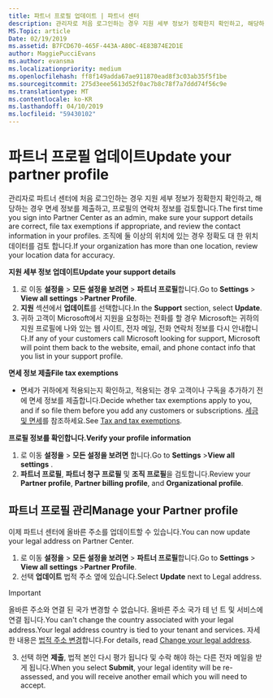 ```yaml
---
title: 파트너 프로필 업데이트 | 파트너 센터
description: 관리자로 처음 로그인하는 경우 지원 세부 정보가 정확한지 확인하고, 해당하는 경우 면세 정보를 제출하고, 프로필의 연락처 정보를 검토합니다.
MS.Topic: article
Date: 02/19/2019
ms.assetid: B7FCD670-465F-443A-A80C-4E83B74E2D1E
author: MaggiePucciEvans
ms.author: evansma
ms.localizationpriority: medium
ms.openlocfilehash: ff8f149adda67ae911870ead8f3c03ab35f5f1be
ms.sourcegitcommit: 275d3eee5613d52f0ac7b8c78f7a7ddd74f56c9e
ms.translationtype: MT
ms.contentlocale: ko-KR
ms.lasthandoff: 04/10/2019
ms.locfileid: "59430102"
---
```

# <a name="update-your-partner-profile"></a><span data-ttu-id="a710b-103">파트너 프로필 업데이트</span><span class="sxs-lookup"><span data-stu-id="a710b-103">Update your partner profile</span></span>


<span data-ttu-id="a710b-104">관리자로 파트너 센터에 처음 로그인하는 경우 지원 세부 정보가 정확한지 확인하고, 해당하는 경우 면세 정보를 제출하고, 프로필의 연락처 정보를 검토합니다.</span><span class="sxs-lookup"><span data-stu-id="a710b-104">The first time you sign into Partner Center as an admin, make sure your support details are correct, file tax exemptions if appropriate, and review the contact information in your profiles.</span></span> <span data-ttu-id="a710b-105">조직에 둘 이상의 위치에 있는 경우 정확도 대 한 위치 데이터를 검토 합니다.</span><span class="sxs-lookup"><span data-stu-id="a710b-105">If your organization has more than one location, review your location data for accuracy.</span></span>

**<span data-ttu-id="a710b-106">지원 세부 정보 업데이트</span><span class="sxs-lookup"><span data-stu-id="a710b-106">Update your support details</span></span>**

1.  <span data-ttu-id="a710b-107">로 이동 **설정을** &gt; **모든 설정을 보려면** &gt; **파트너 프로필**합니다.</span><span class="sxs-lookup"><span data-stu-id="a710b-107">Go to **Settings** &gt; **View all settings** &gt;**Partner Profile**.</span></span>
2.  <span data-ttu-id="a710b-108">**지원** 섹션에서 **업데이트**를 선택합니다.</span><span class="sxs-lookup"><span data-stu-id="a710b-108">In the **Support** section, select **Update**.</span></span>
3.  <span data-ttu-id="a710b-109">귀하 고객이 Microsoft에서 지원을 요청하는 전화를 할 경우 Microsoft는 귀하의 지원 프로필에 나와 있는 웹 사이트, 전자 메일, 전화 연락처 정보를 다시 안내합니다.</span><span class="sxs-lookup"><span data-stu-id="a710b-109">If any of your customers call Microsoft looking for support, Microsoft will point them back to the website, email, and phone contact info that you list in your support profile.</span></span>

**<span data-ttu-id="a710b-110">면세 정보 제출</span><span class="sxs-lookup"><span data-stu-id="a710b-110">File tax exemptions</span></span>**

-   <span data-ttu-id="a710b-111">면세가 귀하에게 적용되는지 확인하고, 적용되는 경우 고객이나 구독을 추가하기 전에 면세 정보를 제출합니다.</span><span class="sxs-lookup"><span data-stu-id="a710b-111">Decide whether tax exemptions apply to you, and if so file them before you add any customers or subscriptions.</span></span> <span data-ttu-id="a710b-112">[세금 및 면세](tax-and-tax-exemptions.md)를 참조하세요.</span><span class="sxs-lookup"><span data-stu-id="a710b-112">See [Tax and tax exemptions](tax-and-tax-exemptions.md).</span></span>

**<span data-ttu-id="a710b-113">프로필 정보를 확인합니다.</span><span class="sxs-lookup"><span data-stu-id="a710b-113">Verify your profile information</span></span>**

1.  <span data-ttu-id="a710b-114">로 이동 **설정을** &gt; **모든 설정을 보려면** 합니다.</span><span class="sxs-lookup"><span data-stu-id="a710b-114">Go to **Settings** &gt;**View all settings** .</span></span> 
2.  <span data-ttu-id="a710b-115">**파트너 프로필**, **파트너 청구 프로필** 및 **조직 프로필**을 검토합니다.</span><span class="sxs-lookup"><span data-stu-id="a710b-115">Review your **Partner profile**, **Partner billing profile**, and **Organizational profile**.</span></span>

## <a name="manage-your-partner-profile"></a><span data-ttu-id="a710b-116">파트너 프로필 관리</span><span class="sxs-lookup"><span data-stu-id="a710b-116">Manage your Partner profile</span></span> 

<span data-ttu-id="a710b-117">이제 파트너 센터에 올바른 주소를 업데이트할 수 있습니다.</span><span class="sxs-lookup"><span data-stu-id="a710b-117">You can now update your legal address on Partner Center.</span></span>

1. <span data-ttu-id="a710b-118">로 이동 **설정을** &gt; **모든 설정을 보려면** &gt; **파트너 프로필**합니다.</span><span class="sxs-lookup"><span data-stu-id="a710b-118">Go to **Settings** &gt; **View all settings** &gt;**Partner Profile**.</span></span>
2. <span data-ttu-id="a710b-119">선택 **업데이트** 법적 주소 옆에 있습니다.</span><span class="sxs-lookup"><span data-stu-id="a710b-119">Select **Update** next to Legal address.</span></span> 

>[!Important]
><span data-ttu-id="a710b-120">올바른 주소와 연결 된 국가 변경할 수 없습니다. 올바른 주소 국가 테 넌 트 및 서비스에 연결 됩니다.</span><span class="sxs-lookup"><span data-stu-id="a710b-120">You can't change the country associated with your legal address.Your legal address country is tied to your tenant and services.</span></span> <span data-ttu-id="a710b-121">자세한 내용은 [법적 주소 변경](https://docs.microsoft.com/office365/admin/manage/change-address-contact-and-more?view=o365-worldwide)합니다.</span><span class="sxs-lookup"><span data-stu-id="a710b-121">For details, read [Change your legal address](https://docs.microsoft.com/office365/admin/manage/change-address-contact-and-more?view=o365-worldwide).</span></span>

3. <span data-ttu-id="a710b-122">선택 하면 **제출**, 법적 본인 다시 평가 됩니다 및 수락 해야 하는 다른 전자 메일을 받게 됩니다.</span><span class="sxs-lookup"><span data-stu-id="a710b-122">When you select **Submit**, your legal identity will be re-assessed, and you will receive another email which you will need to accept.</span></span>



 



